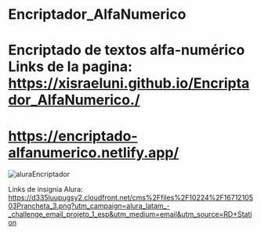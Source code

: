 # Encriptador_AlfaNumerico
Encriptado de textos alfa-numérico 
Links de la pagina:
https://xisraeluni.github.io/Encriptador_AlfaNumerico./
====
https://encriptado-alfanumerico.netlify.app/
=====

![aluraEncriptador](https://github.com/xisraeluni/Encriptador_AlfaNumerico./assets/115751683/53c62644-45a7-4dae-aaaa-e395271a60f5)


Links de insignia Alura:
https://d335luupugsy2.cloudfront.net/cms%2Ffiles%2F10224%2F1671210503Prancheta_3.png?utm_campaign=alura_latam_-_challenge_email_projeto_1_esp&utm_medium=email&utm_source=RD+Station
